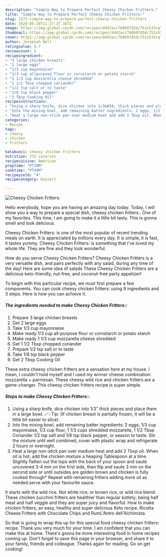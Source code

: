```yaml
---
description: "Simple Way to Prepare Perfect Cheesy Chicken Fritters:"
title: "Simple Way to Prepare Perfect Cheesy Chicken Fritters:"
slug: 3272-simple-way-to-prepare-perfect-cheesy-chicken-fritters
date: 2020-05-26T11:27:37.167Z
image: https://img-global.cpcdn.com/recipes/dd42acc7b0697d5d/751x532cq70/cheesy-chicken-fritters-recipe-main-photo.jpg
thumbnail: https://img-global.cpcdn.com/recipes/dd42acc7b0697d5d/751x532cq70/cheesy-chicken-fritters-recipe-main-photo.jpg
cover: https://img-global.cpcdn.com/recipes/dd42acc7b0697d5d/751x532cq70/cheesy-chicken-fritters-recipe-main-photo.jpg
author: Jeremiah Bell
ratingvalue: 4.7
reviewcount: 5
recipeingredient:
- "3 large chicken breasts"
- "2 large eggs"
- "1/3 cup mayonnaise"
- "1/3 cup allpurpose flour or cornstarch or potato starch"
- "1 1/3 cup mozzarella cheese shredded"
- "1 1/2 Tbsp chopped coriander"
- "1/2 tsp salt or to taste"
- "1/8 tsp black pepper"
- "2 Tbsp Cooking Oil"
recipeinstructions:
- "Using a sharp knife, dice chicken into 1/3&#34; thick pieces and place them in a large bowl. ✅💡Tip: (If chicken breast is partially frozen, it will be a little bit easier to slice)."
- "Into the mixing bowl, add remaining batter ingredients: 2 eggs, 1/3 cup mayonnaise, 1/3 cup flour, 1 1/3 cups shredded mozzarella, 1 1/2 Tbsp Coriander 1/2 tsp salt and 1/8 tsp black pepper, or season to taste. Stir the mixture until well combined, cover with plastic wrap and refrigerate 2 hours or overnight."
- "Heat a large non-stick pan over medium heat and add 2 Tbsp oil. When oil is hot, add the chicken mixture a heaping Tablespoon at a time. Slightly flatten out the tops with the back of your spoon and sauté uncovered 3-4 min on the first side, then flip and saute 3 min on the second side or until outsides are golden brown and chicken is fully cooked through* Repeat with remaining fritters adding more oil as needed.serve with your favourite sauce."
categories:
- Recipe
tags:
- cheesy
- chicken
- fritters

katakunci: cheesy chicken fritters 
nutrition: 272 calories
recipecuisine: American
preptime: "PT20M"
cooktime: "PT49M"
recipeyield: "4"
recipecategory: Dessert

---
```



![Cheesy Chicken Fritters:](https://img-global.cpcdn.com/recipes/dd42acc7b0697d5d/751x532cq70/cheesy-chicken-fritters-recipe-main-photo.jpg)

Hello everybody, hope you are having an amazing day today. Today, I will show you a way to prepare a special dish, cheesy chicken fritters:. One of my favorites. This time, I am going to make it a little bit tasty. This is gonna smell and look delicious.

Cheesy Chicken Fritters: is one of the most popular of recent trending meals on earth. It is appreciated by millions every day. It is simple, it is fast, it tastes yummy. Cheesy Chicken Fritters: is something that I've loved my whole life. They are fine and they look wonderful.

How do you serve Cheesy Chicken Fritters? Cheesy Chicken Fritters is a very versatile dish, and pairs perfectly with any salad, during any time of the day! Here are some idea of salads These Cheesy Chicken Fritters are a delicious keto-friendly, nut-free, and coconut-free party appetizer!


To begin with this particular recipe, we must first prepare a few components. You can cook cheesy chicken fritters: using 9 ingredients and 3 steps. Here is how you can achieve it.

<!--inarticleads1-->

##### The ingredients needed to make Cheesy Chicken Fritters::

1. Prepare 3 large chicken breasts
1. Get 2 large eggs
1. Take 1/3 cup mayonnaise
1. Make ready 1/3 cup all-purpose flour or cornstarch or potato starch
1. Make ready 1 1/3 cup mozzarella cheese shredded
1. Get 1 1/2 Tbsp chopped coriander
1. Prepare 1/2 tsp salt or to taste
1. Take 1/8 tsp black pepper
1. Get 2 Tbsp Cooking Oil


These extra cheesy chicken fritters are a sensation here at my house. I mean, I couldn&#39;t hold myself and I used my winner cheese combination: mozzarella + parmesan. These cheesy wild rice and chicken fritters are a game-changer. This cheesy chicken fritters recipe is super simple. 

<!--inarticleads2-->

##### Steps to make Cheesy Chicken Fritters::

1. Using a sharp knife, dice chicken into 1/3&#34; thick pieces and place them in a large bowl. ✅💡Tip: (If chicken breast is partially frozen, it will be a little bit easier to slice).
1. Into the mixing bowl, add remaining batter ingredients: 2 eggs, 1/3 cup mayonnaise, 1/3 cup flour, 1 1/3 cups shredded mozzarella, 1 1/2 Tbsp Coriander 1/2 tsp salt and 1/8 tsp black pepper, or season to taste. Stir the mixture until well combined, cover with plastic wrap and refrigerate 2 hours or overnight.
1. Heat a large non-stick pan over medium heat and add 2 Tbsp oil. When oil is hot, add the chicken mixture a heaping Tablespoon at a time. Slightly flatten out the tops with the back of your spoon and sauté uncovered 3-4 min on the first side, then flip and saute 3 min on the second side or until outsides are golden brown and chicken is fully cooked through* Repeat with remaining fritters adding more oil as needed.serve with your favourite sauce.


It starts with the wild rice. Not white rice, or brown rice, or wild rice blend. These chicken zucchini fritters are healthier than regular kotlety; being half meat and half veggie and they are super juicy and flavorful. How to make chicken fritters, an easy, healthy and super delicious Keto recipe. Ricotta Cheese Fritters with Chocolate Chips and RumL&#39;Antro dell&#39;Alchimista. 

So that is going to wrap this up for this special food cheesy chicken fritters: recipe. Thank you very much for your time. I am confident that you can make this at home. There's gonna be more interesting food in home recipes coming up. Don't forget to save this page in your browser, and share it to your family, friends and colleague. Thanks again for reading. Go on get cooking!
